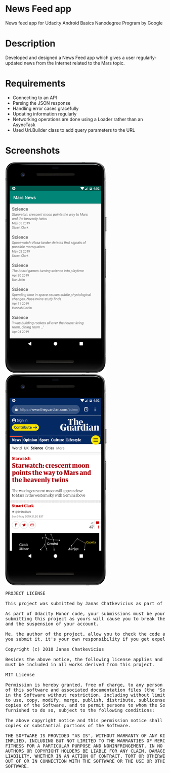 # News Feed app
News feed app for Udacity Android Basics Nanodegree Program by Google

# Description
Developed and designed a News Feed app which gives a user regularly-updated news from the Internet
related to the Mars topic.

# Requirements
- Connecting to an API
- Parsing the JSON response
- Handling error cases gracefully
- Updating information regularly
- Networking operations are done using a Loader rather than an AsyncTask
- Used Uri.Builder class to add query parameters to the URL

# Screenshots
<img src="screenshots/screenshot1.png" width="320">
<img src="screenshots/screenshot2.png" width="320">


<pre>PROJECT LICENSE

This project was submitted by Janas Chatkevicius as part of the Nanodegree At Udacity.

As part of Udacity Honor code, your submissions must be your own work, hence
submitting this project as yours will cause you to break the Udacity Honor Code
and the suspension of your account.

Me, the author of the project, allow you to check the code as a reference, but if
you submit it, it's your own responsibility if you get expelled.

Copyright (c) 2018 Janas Chatkevicius

Besides the above notice, the following license applies and this license notice
must be included in all works derived from this project.

MIT License

Permission is hereby granted, free of charge, to any person obtaining a copy
of this software and associated documentation files (the "Software"), to deal
in the Software without restriction, including without limitation the rights
to use, copy, modify, merge, publish, distribute, sublicense, and/or sell
copies of the Software, and to permit persons to whom the Software is
furnished to do so, subject to the following conditions:

The above copyright notice and this permission notice shall be included in all
copies or substantial portions of the Software.

THE SOFTWARE IS PROVIDED "AS IS", WITHOUT WARRANTY OF ANY KIND, EXPRESS OR
IMPLIED, INCLUDING BUT NOT LIMITED TO THE WARRANTIES OF MERCHANTABILITY,
FITNESS FOR A PARTICULAR PURPOSE AND NONINFRINGEMENT. IN NO EVENT SHALL THE
AUTHORS OR COPYRIGHT HOLDERS BE LIABLE FOR ANY CLAIM, DAMAGES OR OTHER
LIABILITY, WHETHER IN AN ACTION OF CONTRACT, TORT OR OTHERWISE, ARISING FROM,
OUT OF OR IN CONNECTION WITH THE SOFTWARE OR THE USE OR OTHER DEALINGS IN THE
SOFTWARE.
</pre>
